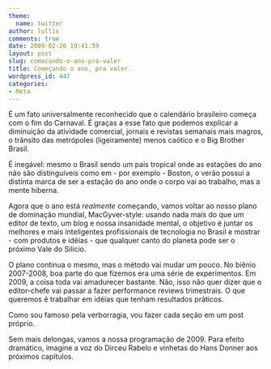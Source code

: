 ```yaml
---
theme:
  name: twitter
author: lullis
comments: true
date: 2009-02-26 19:41:59
layout: post
slug: comecando-o-ano-pra-valer
title: Começando o ano, pra valer.
wordpress_id: 447
categories:
- Meta
---
```


É um fato universalmente reconhecido que o calendário brasileiro começa com o fim do Carnaval. É graças a esse fato que podemos explicar a diminuição da atividade comercial, jornais e revistas semanais mais magros, o trânsito das metrópoles (ligeiramente) menos caótico e o Big Brother Brasil.

É inegável: mesmo o Brasil sendo um país tropical onde as estações do ano não são distinguíveis como em - por exemplo - Boston, o verão possui a distinta marca de ser a estação do ano onde o corpo vai ao trabalho, mas a mente hiberna.

Agora que o ano está _realmente_ começando, vamos voltar ao nosso plano de dominação mundial, MacGyver-style: usando nada mais do que um editor de texto, um blog e nossa insanidade mental, o objetivo é juntar os melhores e mais inteligentes profissionais de tecnologia no Brasil e mostrar - com produtos e idéias - que qualquer canto do planeta pode ser o próximo Vale do Silício.

O plano continua o mesmo, mas o método vai mudar um pouco. No biênio 2007-2008, boa parte do que fizemos era uma série de experimentos. Em 2009, a coisa toda vai amadurecer bastante. Não, isso não quer dizer que o editor-chefe vai passar a fazer performance reviews trimestrais. O que queremos é trabalhar em idéias que tenham resultados práticos.

Como sou famoso pela verborragia, vou fazer cada seção em um post próprio.

Sem mais delongas, vamos a nossa programação de 2009. Para efeito dramático, imagine a voz do Dirceu Rabelo e vinhetas do Hans Donner aos próximos capítulos.

